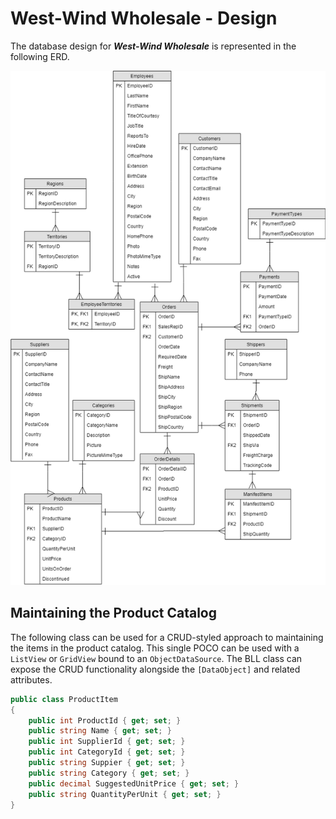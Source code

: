 # West-Wind Wholesale - Design

The database design for ***West-Wind Wholesale*** is represented in the following ERD.

![West-Wind ERD](./Diagrams-WestWindERD.png)

## Maintaining the Product Catalog

The following class can be used for a CRUD-styled approach to maintaining the items in the product catalog. This single POCO can be used with a `ListView` or `GridView` bound to an `ObjectDataSource`. The BLL class can expose the CRUD functionality alongside the `[DataObject]` and related attributes.

```csharp
public class ProductItem
{
    public int ProductId { get; set; }
    public string Name { get; set; }
    public int SupplierId { get; set; }
    public int CategoryId { get; set; }
    public string Suppier { get; set; }
    public string Category { get; set; }
    public decimal SuggestedUnitPrice { get; set; }
    public string QuantityPerUnit { get; set; }
}
```

